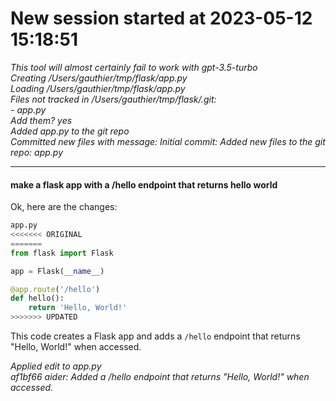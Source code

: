 
# New session started at 2023-05-12 15:18:51

*This tool will almost certainly fail to work with gpt-3.5-turbo*  
*Creating /Users/gauthier/tmp/flask/app.py*  
*Loading /Users/gauthier/tmp/flask/app.py*  
*Files not tracked in /Users/gauthier/tmp/flask/.git:*  
*- app.py*  
*Add them? yes*  
*Added app.py to the git repo*  
*Committed new files with message: Initial commit: Added new files to the git repo: app.py*  

---

#### make a flask app with a /hello endpoint that returns hello world  

Ok, here are the changes:

```python
app.py
<<<<<<< ORIGINAL
=======
from flask import Flask

app = Flask(__name__)

@app.route('/hello')
def hello():
    return 'Hello, World!'
>>>>>>> UPDATED
```

This code creates a Flask app and adds a `/hello` endpoint that returns "Hello, World!" when accessed.

*Applied edit to app.py*  
*af1bf66 aider: Added a /hello endpoint that returns "Hello, World!" when accessed.*  
